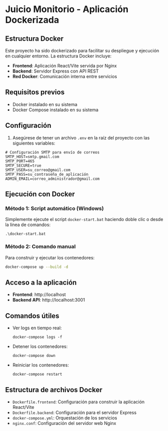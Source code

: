 # Juicio Monitorio - Aplicación Dockerizada

## Estructura Docker

Este proyecto ha sido dockerizado para facilitar su despliegue y ejecución en cualquier entorno. La estructura Docker incluye:

- **Frontend**: Aplicación React/Vite servida por Nginx
- **Backend**: Servidor Express con API REST
- **Red Docker**: Comunicación interna entre servicios

## Requisitos previos

- Docker instalado en su sistema
- Docker Compose instalado en su sistema

## Configuración

1. Asegúrese de tener un archivo `.env` en la raíz del proyecto con las siguientes variables:

```
# Configuración SMTP para envío de correos
SMTP_HOST=smtp.gmail.com
SMTP_PORT=465
SMTP_SECURE=true
SMTP_USER=su_correo@gmail.com
SMTP_PASS=su_contraseña_de_aplicación
ADMIN_EMAIL=correo_administrador@gmail.com
```

## Ejecución con Docker

### Método 1: Script automático (Windows)

Simplemente ejecute el script `docker-start.bat` haciendo doble clic o desde la línea de comandos:

```
.\docker-start.bat
```

### Método 2: Comando manual

Para construir y ejecutar los contenedores:

```bash
docker-compose up --build -d
```

## Acceso a la aplicación

- **Frontend**: http://localhost
- **Backend API**: http://localhost:3001

## Comandos útiles

- Ver logs en tiempo real:
  ```
  docker-compose logs -f
  ```

- Detener los contenedores:
  ```
  docker-compose down
  ```

- Reiniciar los contenedores:
  ```
  docker-compose restart
  ```

## Estructura de archivos Docker

- `Dockerfile.frontend`: Configuración para construir la aplicación React/Vite
- `Dockerfile.backend`: Configuración para el servidor Express
- `docker-compose.yml`: Orquestación de los servicios
- `nginx.conf`: Configuración del servidor web Nginx
